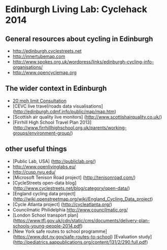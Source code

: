 # Edinburgh Living Lab: Cyclehack 2014

## General resources about cycling in Edinburgh

* http://edinburgh.cyclestreets.net
* http://innertubemap.com
* http://www.spokes.org.uk/wordpress/links/edinburgh-cycling-info-organisations/
* http://www.opencyclemap.org

## The wider context in Edinburgh

* [20 mph limit Consultation](http://www.edinburgh.gov.uk/info/20089/roads_and_pavements/1024/20mph_consultation)
* [CEVC live travel/roads data visualisations] (http://edinburgh.cdmf.info/public/map/map.htm)
* [Scottish air quality live monitors] (http://www.scottishairquality.co.uk/)
* [Firrhill High School Travel Plan 2013] (http://www.firrhillhighschool.org.uk/parents/working-groups/environment-group/)

## other useful things

* [Public Lab, USA] (http://publiclab.org/)
* http://www.openlivinglabs.eu/
* http://cusp.nyu.edu/
* [Microsoft Tenison Road project] (http://tenisonroad.com/)
* [CycleStreets open-data blog] (http://www.cyclestreets.net/blog/category/open-data/)
* [England cycling data project] (http://wiki.openstreetmap.org/wiki/England_Cycling_Data_project)
* [Cycle Atlanta project] (http://cycleatlanta.org/)
* Councilmatic Philidelphia http://www.councilmatic.org/
* [London School transport plan] (https://www.tfl.gov.uk/cdn/static/cms/documents/delivery-plan-schools-young-people-2014.pdf)
* [New York safe routes to school programme] (https://www.dot.ny.gov/safe-routes-to-school)  [Evaluation study] (http://pediatrics.aappublications.org/content/131/2/290.full.pdf)
